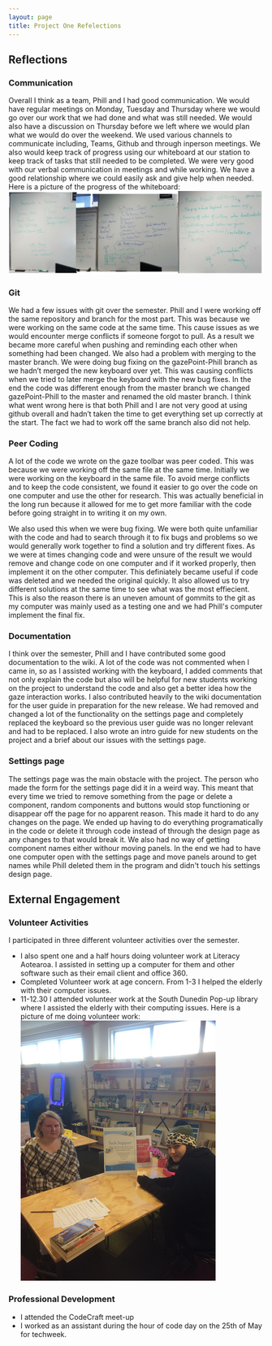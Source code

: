 ```yaml
---
layout: page
title: Project One Refelections
---
```

## Reflections

### Communication
Overall I think as a team, Phill and I had good communication. We would have regular meetings on Monday, Tuesday and Thursday where we would go over our work that we had done and what was still needed. We would also have a discussion on Thursday before we left where we would plan what we would do over the weekend.
We used various channels to communicate including, Teams, Github and through inperson meetings. We also would keep track of progress using our whiteboard at our station to keep track of tasks that still needed to be completed.
We were very good with our verbal communication in meetings and while working. We have a good relationship where we could easily ask and give help when needed.
Here is a picture of the progress of the whiteboard:
![Whiteboard Image](/Whiteboards.jpg)

### Git
We had a few issues with git over the semester. Phill and I were working off the same repository and branch for the most part. This was because we were working on the same code at the same time. This cause issues as we would encounter merge conflicts if someone forgot to pull. As a result we became more careful when pushing and reminding each other when something had been changed.
We also had a problem with merging to the master branch. We were doing bug fixing on the gazePoint-Phill branch as we hadn’t merged the new keyboard over yet. This was causing conflicts when we tried to later merge the keyboard with the new bug fixes. In the end the code was different enough from the master branch we changed gazePoint-Phill to the master and renamed the old master branch.
I think what went wrong here is that both Phill and I are not very good at using github overall and hadn’t taken the time to get everything set up correctly at the start. The fact we had to work off the same branch also did not help.


### Peer Coding
A lot of the code we wrote on the gaze toolbar was peer coded. This was because we were working off the same file at the same time. Initially we were working on the keyboard in the same file. To avoid merge conflicts and to keep the code consistent, we found it easier to go over the code on one computer and use the other for research. This was actually beneficial in the long run because it allowed for me to get more familiar with the code before going straight in to writing it on my own.

We also used this when we were bug fixing. We were both quite unfamiliar with the code and had to search through it to fix bugs and problems so we would generally work together to find a solution and try different fixes. As we were at times changing code and were unsure of the result we would remove and change code on one computer and if it worked properly, then implement it on the other computer. This definiately became useful if code was deleted and we needed the original quickly. It also allowed us to try different solutions at the same time to see what was the most effiecient. This is also the reason there is an uneven amount of gommits to the git as my computer was mainly used as a testing one and we had Phill's computer implement the final fix.


### Documentation
I think over the semester, Phill and I have contributed some good documentation to the wiki. A lot of the code was not commented when I came in, so as I assisted working with the keyboard, I added comments that not only explain the code but also will be helpful for new students working on the project to understand the code and also get a better idea how the gaze interaction works.
I also contributed heavily to the wiki documentation for the user guide in preparation for the new release. We had removed and changed a lot of the functionality on the settings page and completely replaced the keyboard so the previous user guide was no longer relevant and had to be replaced. I also wrote an intro guide for new students on the project and a brief about our issues with the settings page.

### Settings page
The settings page was the main obstacle with the project. The person who made the form for the settings page did it in a weird way. This meant that every time we tried to remove something from the page or delete a component, random components and buttons would stop functioning or disappear off the page for no apparent reason. This made it hard to do any changes on the page. We ended up having to do everything programatically in the code or delete it through code instead of through the design page as any changes to that would break it. We also had no way of getting component names either withour moving panels. In the end we had to have one computer open with the settings page and move panels around to get names while Phill deleted them in the program and didn't touch his settings design page.

## External Engagement
### Volunteer Activities
I participated in three different volunteer activities over the semester.

* I also spent one and a half hours doing volunteer work at Literacy Aotearoa. I assisted in setting up a computer for them and other software such as their email client and office 360.
* Completed Volunteer work at age concern. From 1-3 I helped the elderly with their computer issues.
* 11-12.30 I attended volunteer work at the South Dunedin Pop-up library where I assisted the elderly with their computing issues.
Here is a picture of me doing volunteer work:
![Isobel and I](/volunteer.png)

### Professional Development

* I attended the CodeCraft meet-up
* I worked as an assistant during the hour of code day on the 25th of May for techweek.